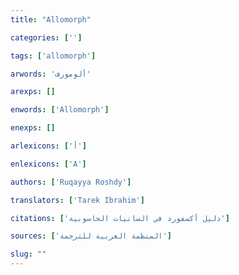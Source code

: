 ```yaml
---
title: "Allomorph"

categories: ['']

tags: ['allomorph']

arwords: 'ألومورف'

arexps: []

enwords: ['Allomorph']

enexps: []

arlexicons: ['أ']

enlexicons: ['A']

authors: ['Ruqayya Roshdy']

translators: ['Tarek Ibrahim']

citations: ['دليل أكسفورد في السانيات الحاسوبية']

sources: ['المنظمة العربية للترجمة']

slug: ""
---
```

